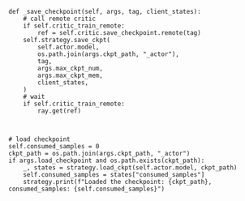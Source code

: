     def _save_checkpoint(self, args, tag, client_states):
        # call remote critic
        if self.critic_train_remote:
            ref = self.critic.save_checkpoint.remote(tag)
        self.strategy.save_ckpt(
            self.actor.model,
            os.path.join(args.ckpt_path, "_actor"),
            tag,
            args.max_ckpt_num,
            args.max_ckpt_mem,
            client_states,
        )
        # wait
        if self.critic_train_remote:
            ray.get(ref)


    
    # load checkpoint
    self.consumed_samples = 0
    ckpt_path = os.path.join(args.ckpt_path, "_actor")
    if args.load_checkpoint and os.path.exists(ckpt_path):
        _, states = strategy.load_ckpt(self.actor.model, ckpt_path)
        self.consumed_samples = states["consumed_samples"]
        strategy.print(f"Loaded the checkpoint: {ckpt_path}, consumed_samples: {self.consumed_samples}")
